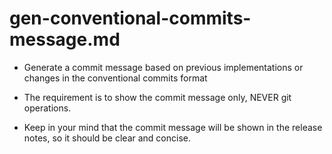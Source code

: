 # gen-conventional-commits-message.md

- Generate a commit message based on previous implementations or changes in the conventional commits format

- The requirement is to show the commit message only, NEVER git operations.

- Keep in your mind that the commit message will be shown in the release notes, so it should be clear and concise.
